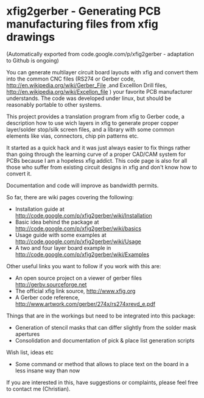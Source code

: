 # xfig2gerber - Generating PCB manufacturing files from xfig drawings
(Automatically exported from code.google.com/p/xfig2gerber - adaptation to Github is ongoing)

You can generate multilayer circuit board layouts with xfig and convert them into the common CNC files (RS274 or Gerber code, http://en.wikipedia.org/wiki/Gerber_File ,and Excelllon Drill files, http://en.wikipedia.org/wiki/Excellon_file ) your favorite PCB manufacturer understands. The code was developed under linux, but should be reasonably portable to other systems.

This project provides a translation program from xfig to Gerber code, a description how to use wich layers in xfig to generate proper copper layer/solder stop/silk screen files, and a library with some common elements like vias, connectors, chip pin patterns etc.

It started as a quick hack and it was just always easier to fix things rather than going through the learning curve of a proper CAD/CAM system for PCBs because I am a hopeless xfig addict. This code page is also for all those who suffer from existing circuit designs in xfig and don't know how to convert it. 

Documentation and code will improve as bandwidth permits.

So far, there are wiki pages covering the following:
 * Installation guide at http://code.google.com/p/xfig2gerber/wiki/Installation
 * Basic idea behind the package at http://code.google.com/p/xfig2gerber/wiki/basics
 * Usage guide with some examples at http://code.google.com/p/xfig2gerber/wiki/Usage
 * A two and four layer board example in http://code.google.com/p/xfig2gerber/wiki/Examples

Other useful links you want to follow if you work with this are:
 * An open source project on a viewer of gerber files http://gerbv.sourceforge.net
 * The official xfig link source, http://www.xfig.org
 * A Gerber code reference, http://www.artwork.com/gerber/274x/rs274xrevd_e.pdf

Things that are in the workings but need to be integrated into this package:
 * Generation of stencil masks that can differ slightly from the solder mask apertures
 * Consolidation and documentation of pick & place list generation scripts

Wish list, ideas etc
 * Some command or method that allows to place text on the board in a less insane way than now

If you are interested in this, have suggestions or complaints, please feel free to contact me (Christian).
